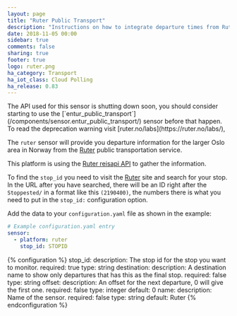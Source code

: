 ```yaml
---
layout: page
title: "Ruter Public Transport"
description: "Instructions on how to integrate departure times from Ruter within Home Assistant."
date: 2018-11-05 00:00
sidebar: true
comments: false
sharing: true
footer: true
logo: ruter.png
ha_category: Transport
ha_iot_class: Cloud Polling
ha_release: 0.83
---
```


<p class='note warning'>
The API used for this sensor is shutting down soon, you should consider starting to use the [`entur_public_transport`](/components/sensor.entur_public_transport/) sensor before that happen.
To read the deprecation warning visit [ruter.no/labs](https://ruter.no/labs/),
</p>

The `ruter` sensor will provide you departure information for the larger Oslo area in Norway from the [Ruter][ruter] public transportation service.

This platform is using the [Ruter reisapi API][ruter-api] to gather the information.

To find the `stop_id` you need to visit the [Ruter][ruter] site and search for your stop.
In the URL after you have searched, there will be an ID right after the `Stoppested/` in a format like this `(2190400)`, the numbers there is what you need to put in the `stop_id:` configuration option.

Add the data to your `configuration.yaml` file as shown in the example:

```yaml
# Example configuration.yaml entry
sensor:
  - platform: ruter
    stop_id: STOPID
```

{% configuration %}
stop_id:
  description: The stop id for the stop you want to monitor.
  required: true
  type: string
destination:
  description: A destination name to show only departures that has this as the final stop.
  required: false
  type: string
offset:
  description: An offset for the next departure, 0 will give the first one.
  required: false
  type: integer
  default: 0
name:
  description: Name of the sensor.
  required: false
  type: string
  default: Ruter
{% endconfiguration %}

[ruter]: https://ruter.no/reiseplanlegger/Stoppested
[ruter-api]: http://reisapi.ruter.no/Help
